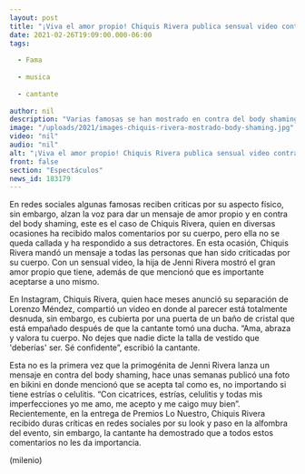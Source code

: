 ```yaml
---
layout: post
title: "¡Viva el amor propio! Chiquis Rivera publica sensual video contra el 'body shaming'"
date: 2021-02-26T19:09:00.000-06:00
tags:
  
  - Fama
  
  - musica
  
  - cantante
  
author: nil
description: "Varias famosas se han mostrado en contra del body shaming, una de ellas es Chiquis Rivera, quien publicó un mensaje a favor del amor propio. "
image: "/uploads/2021/images-chiquis-rivera-mostrado-body-shaming.jpg"
video: "nil"
audio: "nil"
alt: "¡Viva el amor propio! Chiquis Rivera publica sensual video contra el 'body shaming'"
front: false
section: "Espectáculos"
news_id: 183179
---
```


En redes sociales algunas famosas reciben criticas por su aspecto físico, sin embargo, alzan la voz para dar un mensaje de amor propio y en contra del body shaming, este es el caso de Chiquis Rivera, quien en diversas ocasiones ha recibido malos comentarios por su cuerpo, pero ella no se queda callada y ha respondido a sus detractores. En esta ocasión, Chiquis Rivera mandó un mensaje a todas las personas que han sido criticadas por su cuerpo. Con un sensual video, la hija de Jenni Rivera mostró el gran amor propio que tiene, además de que mencionó que es importante aceptarse a uno mismo.  

En Instagram, Chiquis Rivera, quien hace meses anunció su separación de Lorenzo Méndez, compartió un video en donde al parecer está totalmente desnuda, sin embargo, es cubierta por una puerta de un baño de cristal que está empañado después de que la cantante tomó una ducha. “Ama, abraza y valora tu cuerpo. No dejes que nadie dicte la talla de vestido que 'deberías' ser. Sé confidente”, escribió la cantante. 

Esta no es la primera vez que la primogénita de Jenni Rivera lanza un mensaje en contra del body shaming, hace unas semanas publicó una foto en bikini en donde mencionó que se acepta tal como es, no importando si tiene estrías o celulitis. 
“Con cicatrices, estrías, celulitis y todas mis imperfecciones yo me amo, me acepto y me caigo muy bien”. Recientemente, en la entrega de Premios Lo Nuestro, Chiquis Rivera recibido duras críticas en redes sociales por su look y paso en la alfombra del evento, sin embargo, la cantante ha demostrado que a todos estos comentarios no les da importancia. 

(milenio)